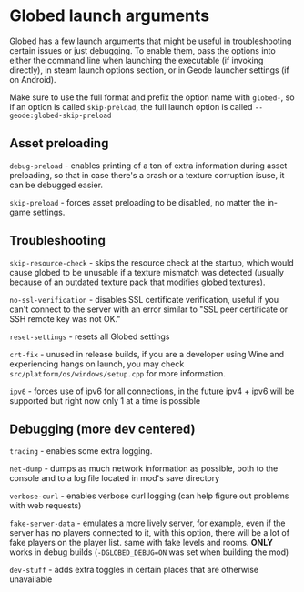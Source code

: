 # Globed launch arguments

Globed has a few launch arguments that might be useful in troubleshooting certain issues or just debugging. To enable them, pass the options into either the command line when launching the executable (if invoking directly), in steam launch options section, or in Geode launcher settings (if on Android).

Make sure to use the full format and prefix the option name with `globed-`, so if an option is called `skip-preload`, the full launch option is called `--geode:globed-skip-preload`

## Asset preloading

`debug-preload` - enables printing of a ton of extra information during asset preloading, so that in case there's a crash or a texture corruption isuse, it can be debugged easier.

`skip-preload` - forces asset preloading to be disabled, no matter the in-game settings.

## Troubleshooting

`skip-resource-check` - skips the resource check at the startup, which would cause globed to be unusable if a texture mismatch was detected (usually because of an outdated texture pack that modifies globed textures).

`no-ssl-verification` - disables SSL certificate verification, useful if you can't connect to the server with an error similar to "SSL peer certificate or SSH remote key was not OK."

`reset-settings` - resets all Globed settings

`crt-fix` - unused in release builds, if you are a developer using Wine and experiencing hangs on launch, you may check `src/platform/os/windows/setup.cpp` for more information.

`ipv6` - forces use of ipv6 for all connections, in the future ipv4 + ipv6 will be supported but right now only 1 at a time is possible

## Debugging (more dev centered)

`tracing` - enables some extra logging.

`net-dump` - dumps as much network information as possible, both to the console and to a log file located in mod's save directory

`verbose-curl` - enables verbose curl logging (can help figure out problems with web requests)

`fake-server-data` - emulates a more lively server, for example, even if the server has no players connected to it, with this option, there will be a lot of fake players on the player list. same with fake levels and rooms. **ONLY** works in debug builds (`-DGLOBED_DEBUG=ON` was set when building the mod)

`dev-stuff` - adds extra toggles in certain places that are otherwise unavailable

